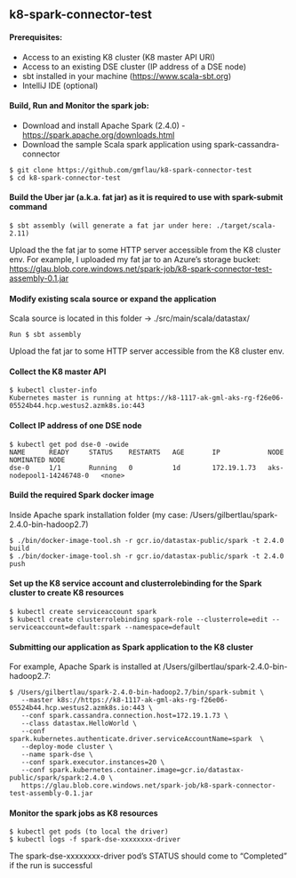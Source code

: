 ## k8-spark-connector-test

#### Prerequisites:
* Access to an existing K8 cluster (K8 master API URI)
* Access to an existing DSE cluster (IP address of a DSE node)
* sbt installed in your machine (https://www.scala-sbt.org)
* IntelliJ IDE (optional)

#### Build, Run and Monitor the spark job:

* Download and install Apache Spark (2.4.0) - https://spark.apache.org/downloads.html
* Download the sample Scala spark application using spark-cassandra-connector
```
$ git clone https://github.com/gmflau/k8-spark-connector-test 
$ cd k8-spark-connector-test
```

#### Build the Uber jar (a.k.a. fat jar) as it is required to use with spark-submit command
```
$ sbt assembly (will generate a fat jar under here: ./target/scala-2.11)
```
Upload the the fat jar to some HTTP server accessible from the K8 cluster env.
For example, I uploaded my fat jar to an Azure’s storage bucket:
https://glau.blob.core.windows.net/spark-job/k8-spark-connector-test-assembly-0.1.jar


#### Modify existing scala source or expand the application
Scala source is located in this folder -> ./src/main/scala/datastax/
```
Run $ sbt assembly 
```
Upload the fat jar to some HTTP server accessible from the K8 cluster env.

#### Collect the K8 master API
```
$ kubectl cluster-info
Kubernetes master is running at https://k8-1117-ak-gml-aks-rg-f26e06-05524b44.hcp.westus2.azmk8s.io:443
```


#### Collect IP address of one DSE node
```
$ kubectl get pod dse-0 -owide
NAME      READY     STATUS    RESTARTS   AGE       IP            NODE                       NOMINATED NODE
dse-0     1/1       Running   0          1d        172.19.1.73   aks-nodepool1-14246748-0   <none>

```

#### Build the required Spark docker image
Inside Apache spark installation folder (my case: /Users/gilbertlau/spark-2.4.0-bin-hadoop2.7)
```
$ ./bin/docker-image-tool.sh -r gcr.io/datastax-public/spark -t 2.4.0 build
$ ./bin/docker-image-tool.sh -r gcr.io/datastax-public/spark -t 2.4.0 push
```


#### Set up the K8 service account and clusterrolebinding for the Spark cluster to create K8 resources
```
$ kubectl create serviceaccount spark
$ kubectl create clusterrolebinding spark-role --clusterrole=edit --serviceaccount=default:spark --namespace=default
```


#### Submitting our application as Spark application to the K8 cluster
For example, Apache Spark is installed at /Users/gilbertlau/spark-2.4.0-bin-hadoop2.7:
```
$ /Users/gilbertlau/spark-2.4.0-bin-hadoop2.7/bin/spark-submit \
   --master k8s://https://k8-1117-ak-gml-aks-rg-f26e06-05524b44.hcp.westus2.azmk8s.io:443 \
   --conf spark.cassandra.connection.host=172.19.1.73 \
   --class datastax.HelloWorld \
   --conf spark.kubernetes.authenticate.driver.serviceAccountName=spark  \
   --deploy-mode cluster \
   --name spark-dse \
   --conf spark.executor.instances=20 \
   --conf spark.kubernetes.container.image=gcr.io/datastax-public/spark/spark:2.4.0 \
   https://glau.blob.core.windows.net/spark-job/k8-spark-connector-test-assembly-0.1.jar
```


#### Monitor the spark jobs as K8 resources
```
$ kubectl get pods (to local the driver) 
$ kubectl logs -f spark-dse-xxxxxxxx-driver
```
The spark-dse-xxxxxxxx-driver pod’s STATUS should come to “Completed” if the run is successful

